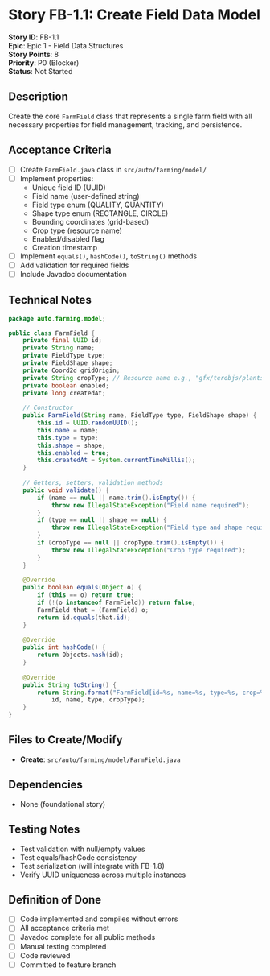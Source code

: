 # Story FB-1.1: Create Field Data Model

**Story ID**: FB-1.1  
**Epic**: Epic 1 - Field Data Structures  
**Story Points**: 8  
**Priority**: P0 (Blocker)  
**Status**: Not Started  

## Description
Create the core `FarmField` class that represents a single farm field with all necessary properties for field management, tracking, and persistence.

## Acceptance Criteria
- [ ] Create `FarmField.java` class in `src/auto/farming/model/`
- [ ] Implement properties:
  - Unique field ID (UUID)
  - Field name (user-defined string)
  - Field type enum (QUALITY, QUANTITY)
  - Shape type enum (RECTANGLE, CIRCLE)
  - Bounding coordinates (grid-based)
  - Crop type (resource name)
  - Enabled/disabled flag
  - Creation timestamp
- [ ] Implement `equals()`, `hashCode()`, `toString()` methods
- [ ] Add validation for required fields
- [ ] Include Javadoc documentation

## Technical Notes

```java
package auto.farming.model;

public class FarmField {
    private final UUID id;
    private String name;
    private FieldType type;
    private FieldShape shape;
    private Coord2d gridOrigin;
    private String cropType; // Resource name e.g., "gfx/terobjs/plants/wheat"
    private boolean enabled;
    private long createdAt;
    
    // Constructor
    public FarmField(String name, FieldType type, FieldShape shape) {
        this.id = UUID.randomUUID();
        this.name = name;
        this.type = type;
        this.shape = shape;
        this.enabled = true;
        this.createdAt = System.currentTimeMillis();
    }
    
    // Getters, setters, validation methods
    public void validate() {
        if (name == null || name.trim().isEmpty()) {
            throw new IllegalStateException("Field name required");
        }
        if (type == null || shape == null) {
            throw new IllegalStateException("Field type and shape required");
        }
        if (cropType == null || cropType.trim().isEmpty()) {
            throw new IllegalStateException("Crop type required");
        }
    }
    
    @Override
    public boolean equals(Object o) {
        if (this == o) return true;
        if (!(o instanceof FarmField)) return false;
        FarmField that = (FarmField) o;
        return id.equals(that.id);
    }
    
    @Override
    public int hashCode() {
        return Objects.hash(id);
    }
    
    @Override
    public String toString() {
        return String.format("FarmField[id=%s, name=%s, type=%s, crop=%s]", 
            id, name, type, cropType);
    }
}
```

## Files to Create/Modify
- **Create**: `src/auto/farming/model/FarmField.java`

## Dependencies
- None (foundational story)

## Testing Notes
- Test validation with null/empty values
- Test equals/hashCode consistency
- Test serialization (will integrate with FB-1.8)
- Verify UUID uniqueness across multiple instances

## Definition of Done
- [ ] Code implemented and compiles without errors
- [ ] All acceptance criteria met
- [ ] Javadoc complete for all public methods
- [ ] Manual testing completed
- [ ] Code reviewed
- [ ] Committed to feature branch
